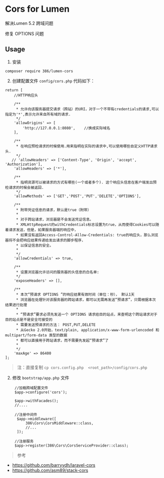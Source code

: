 # Cors for Lumen

解决Lumen 5.2 跨域问题

修复 OPTIONS 问题
## Usage

1. 安装

  `composer require 386/lumen-cors`

2. 创建配置文件 `config/cors.php` 代码如下：

  ```
  return [
      //HTTP响应头

      /**
       * 允许向该服务器提交请求（跨站）的URI，对于一个不带有credentials的请求,可以指定为'*',表示允许来自所有域的请求.
       */
      'allowOrigins' => [
          'http://127.0.0.1:8080',    //换成实际域名
      ],

      /**
       * 在响应预检请求的时候使用.用来指明在实际的请求中,可以使用哪些自定义HTTP请求头.
       */
     // 'allowHeaders' => ['Content-Type', 'Origin', 'accept', 'Authorization'],
      'allowHeaders' => ['*'],

      /**
       * 指明资源可以被请求的方式有哪些(一个或者多个). 这个响应头信息在客户端发出预检请求的时候会被返回.
       */
      'allowMethods' => ['GET','POST','PUT','DELETE','OPTIONS'],

      /**
       * 附带凭证信息的请求，默认是true（附带）
       *
       * 对于跨站请求，浏览器是不会发送凭证信息。
       * XMLHttpRequest的withCredentials标志设置为true，从而使得Cookies可以随着请求发送，但是，如果服务器端的响应中，
       * 如果没有返回Access-Control-Allow-Credentials: true的响应头，那么浏览器将不会把响应结果传递给发出请求的脚步程序，
       * 以保证信息的安全。
       *
       */
      'allowCredentials' => true,

      /**
       * 设置浏览器允许访问的服务器的头信息的白名单:
       */
      'exposeHeaders' => [],

      /**
       * 本次“预请求 OPTIONS ”的响应结果有效时间（单位：秒）， 默认1天
       * 浏览器在处理针对该服务器的跨站请求，都可以无需再发送“预请求”，只需根据本次结果进行处理
       *
       * “预请求”要求必须先发送一个 OPTIONS 请求给目的站点，来查明这个跨站请求对于目的站点是不是安全可接受的
       * 需要发送预请求的方法： POST,PUT,DELETE
       * 从Gecko 2.0开始，text/plain, application/x-www-form-urlencoded 和 multipart/form-data 类型的数据
       * 都可以直接用于跨站请求，而不需要先发起“预请求”了
       *
       */
      'maxAge' => 86400
  ];
  ```
  > 注：直接复制 `cp cors.config.php  <root_path>/config/cors.php`

2. 修改 `bootstrap/app.php` 文件

   ```
    //加载跨域配置文件
    $app->configure('cors');

    $app->withFacades();
    //....

    //注册中间件
     $app->middleware([
         386\Cors\CorsMiddleware::class,
         //...
     ]);

    //注册服务
    $app->register(386\Cors\CorsServiceProvider::class);

   ```

> 参考
 - https://github.com/barryvdh/laravel-cors
 - https://github.com/asm89/stack-cors
